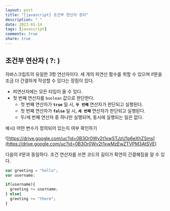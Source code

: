 ```yaml
---
layout: post
title: "[javascript] 조건부 연산자 정리"
description: " "
date: 2021-01-14
tags: [javascript]
comments: true
share: true
---
```


## 조건부 연산자 ( ?: )

자바스크립트의 유일한 3항 연산자이다. 세 개의 피연산 함수를 취할 수 있으며 if문을 조금 더 간결하게 작성할 수 있다는 장점이 있다.

- 피연산자에는 모든 타입이 올 수 있다.
- 첫 번째 연산자를 `boolean` 값으로 판단한다.
  - 첫 번째 연산자가 **`true`** 일 시, **`두 번째`** 연산자가 판단되고 실행된다.
  - 첫 번째 연산자가 **`false`** 일 시, **`세 번째`** 연산자가 판단되고 실행된다.
  - 두/세 번째 연산자 중 하나만 실행되며, 동시에 실행되는 일은 없다.



예시) 어떤 변수가 정의되어 있는지 여부 확인하기

![https://drive.google.com/uc?id=0B3Or0Wv2t1xwSTJzU1p6eXhZSms](https://drive.google.com/uc?id=0B3Or0Wv2t1xwMzEwZTVPM3AtSVE)

다음의 if문과 동일하다. 조건 연산자를 쓰면 코드의 길이가 확연히 간결해짐을 알 수 있다.

```javascript
var greeting = "hello";
var username;

if(username){
  greeting += username;
} else{
  greeting += "there";
}
```







